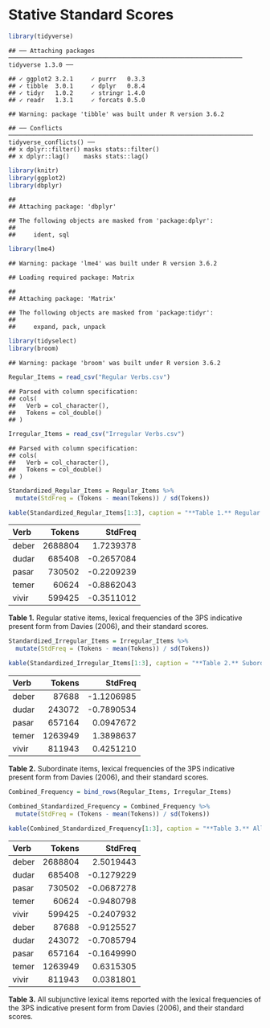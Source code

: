 Stative Standard Scores
================

``` r
library(tidyverse)
```

    ## ── Attaching packages ───────────────────────────────────────────────────────────────── tidyverse 1.3.0 ──

    ## ✓ ggplot2 3.2.1     ✓ purrr   0.3.3
    ## ✓ tibble  3.0.1     ✓ dplyr   0.8.4
    ## ✓ tidyr   1.0.2     ✓ stringr 1.4.0
    ## ✓ readr   1.3.1     ✓ forcats 0.5.0

    ## Warning: package 'tibble' was built under R version 3.6.2

    ## ── Conflicts ──────────────────────────────────────────────────────────────────── tidyverse_conflicts() ──
    ## x dplyr::filter() masks stats::filter()
    ## x dplyr::lag()    masks stats::lag()

``` r
library(knitr)
library(ggplot2)
library(dbplyr)
```

    ## 
    ## Attaching package: 'dbplyr'

    ## The following objects are masked from 'package:dplyr':
    ## 
    ##     ident, sql

``` r
library(lme4)
```

    ## Warning: package 'lme4' was built under R version 3.6.2

    ## Loading required package: Matrix

    ## 
    ## Attaching package: 'Matrix'

    ## The following objects are masked from 'package:tidyr':
    ## 
    ##     expand, pack, unpack

``` r
library(tidyselect)
library(broom)
```

    ## Warning: package 'broom' was built under R version 3.6.2

``` r
Regular_Items = read_csv("Regular Verbs.csv")
```

    ## Parsed with column specification:
    ## cols(
    ##   Verb = col_character(),
    ##   Tokens = col_double()
    ## )

``` r
Irregular_Items = read_csv("Irregular Verbs.csv")
```

    ## Parsed with column specification:
    ## cols(
    ##   Verb = col_character(),
    ##   Tokens = col_double()
    ## )

``` r
Standardized_Regular_Items = Regular_Items %>%
  mutate(StdFreq = (Tokens - mean(Tokens)) / sd(Tokens))

kable(Standardized_Regular_Items[1:3], caption = "**Table 1.** Regular stative items, lexical frequencies of the 3PS indicative present form from Davies (2006), and their standard scores.")
```

| Verb  |  Tokens |     StdFreq |
| :---- | ------: | ----------: |
| deber | 2688804 |   1.7239378 |
| dudar |  685408 | \-0.2657084 |
| pasar |  730502 | \-0.2209239 |
| temer |   60624 | \-0.8862043 |
| vivir |  599425 | \-0.3511012 |

**Table 1.** Regular stative items, lexical frequencies of the 3PS
indicative present form from Davies (2006), and their standard scores.

``` r
Standardized_Irregular_Items = Irregular_Items %>%
  mutate(StdFreq = (Tokens - mean(Tokens)) / sd(Tokens))

kable(Standardized_Irregular_Items[1:3], caption = "**Table 2.** Subordinate items, lexical frequencies of the 3PS indicative present form from Davies (2006), and their standard scores.")
```

| Verb  |  Tokens |     StdFreq |
| :---- | ------: | ----------: |
| deber |   87688 | \-1.1206985 |
| dudar |  243072 | \-0.7890534 |
| pasar |  657164 |   0.0947672 |
| temer | 1263949 |   1.3898637 |
| vivir |  811943 |   0.4251210 |

**Table 2.** Subordinate items, lexical frequencies of the 3PS
indicative present form from Davies (2006), and their standard scores.

``` r
Combined_Frequency = bind_rows(Regular_Items, Irregular_Items)

Combined_Standardized_Frequency = Combined_Frequency %>%
  mutate(StdFreq = (Tokens - mean(Tokens)) / sd(Tokens))

kable(Combined_Standardized_Frequency[1:3], caption = "**Table 3.** All subjunctive lexical items reported with the lexical frequencies of the 3PS indicative present form from Davies (2006), and their standard scores.")
```

| Verb  |  Tokens |     StdFreq |
| :---- | ------: | ----------: |
| deber | 2688804 |   2.5019443 |
| dudar |  685408 | \-0.1279229 |
| pasar |  730502 | \-0.0687278 |
| temer |   60624 | \-0.9480798 |
| vivir |  599425 | \-0.2407932 |
| deber |   87688 | \-0.9125527 |
| dudar |  243072 | \-0.7085794 |
| pasar |  657164 | \-0.1649990 |
| temer | 1263949 |   0.6315305 |
| vivir |  811943 |   0.0381801 |

**Table 3.** All subjunctive lexical items reported with the lexical
frequencies of the 3PS indicative present form from Davies (2006), and
their standard scores.
